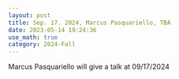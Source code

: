 ```yaml
---
layout: post
title: Sep. 17. 2024, Marcus Pasquariello, TBA
date: 2023-05-14 19:24:36
use_math: true
category: 2024-Fall
---
```

 
Marcus Pasquariello will give a talk at 09/17/2024
